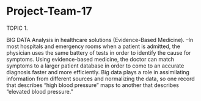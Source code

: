 # Project-Team-17

TOPIC 1.

BIG DATA Analysis in healthcare solutions (Evidence-Based Medicine).
 –In most hospitals and emergency rooms when a patient is admitted, the physician uses the same battery of tests in order to identify the cause for symptoms. Using evidence-based medicine, the doctor can match symptoms to a larger patient database in order to come to an accurate diagnosis faster and more efficiently. Big data plays a role in assimilating information from different sources and normalizing the data, so one record that describes “high blood pressure” maps to another that describes “elevated blood pressure.”
